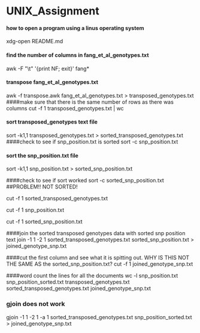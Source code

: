 # UNIX_Assignment

#### how to open a program using a linus operating system
xdg-open README.md




#### find the number of columns in fang_et_al_genotypes.txt
awk -F "\t" '{print NF; exit}' fang*
#### transpose fang_et_al_genotypes.txt
awk -f transpose.awk fang_et_al_genotypes.txt > transposed_genotypes.txt
####make sure that there is the same number of rows as there was columns
cut -f 1 transposed_genotypes.txt | wc
#### sort transposed_genotypes text file 
sort -k1,1 transposed_genotypes.txt > sorted_transposed_genotypes.txt
####check to see if snp_position.txt is sorted
sort -c snp_position.txt
#### sort the snp_position.txt file
sort -k1,1 snp_position.txt > sorted_snp_position.txt

####check to see if sort worked 
sort -c sorted_snp_position.txt 
##PROBLEM!! NOT SORTED!

cut -f 1 sorted_transposed_genotypes.txt

cut -f 1 snp_position.txt

cut -f 1 sorted_snp_position.txt

####join the sorted transposed genotypes data with sorted snp position text
join -1 1 -2 1 sorted_transposed_genotypes.txt sorted_snp_position.txt > joined_genotype_snp.txt

####cut the first column and see what it is spitting out. WHY IS THIS NOT THE SAME AS the sorted_snp_position.txt?
cut -f 1 joined_genotype_snp.txt 


####word count the lines for all the documents
wc -l snp_position.txt snp_position_sorted.txt transposed_genotypes.txt sorted_transposed_genotypes.txt joined_genotype_snp.txt 

### gjoin does not work
gjoin -1 1 -2 1 -a 1 sorted_transposed_genotypes.txt snp_position_sorted.txt > joined_genotype_snp.txt














